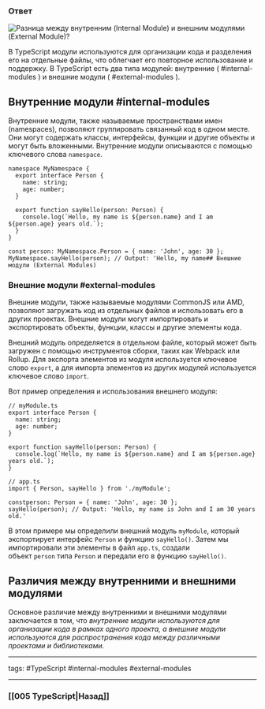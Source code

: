 ### Ответ

![Разница между внутренним (Internal Module) и внешним модулями (External Module)?](https://youtu.be/TOn-1RrowKE?t=807)

В TypeScript модули используются для организации кода и разделения его на отдельные файлы, что облегчает его повторное использование и поддержку. В TypeScript есть два типа модулей: внутренние ( #internal-modules ) и внешние модули ( #external-modules ).

## Внутренние модули #internal-modules 

Внутренние модули, также называемые пространствами имен (namespaces), позволяют группировать связанный код в одном месте. Они могут содержать классы, интерфейсы, функции и другие объекты и могут быть вложенными. Внутренние модули описываются с помощью ключевого слова `namespace`.

```tsx
namespace MyNamespace {
  export interface Person {
    name: string;
    age: number;
  }

  export function sayHello(person: Person) {
    console.log(`Hello, my name is ${person.name} and I am ${person.age} years old.`);
  }
}

const person: MyNamespace.Person = { name: 'John', age: 30 };
MyNamespace.sayHello(person); // Output: 'Hello, my name## Внешние модули (External Modules)
```

### Внешние модули #external-modules 

Внешние модули, также называемые модулями CommonJS или AMD, позволяют загружать код из отдельных файлов и использовать его в других проектах. Внешние модули могут импортировать и экспортировать объекты, функции, классы и другие элементы кода. 

Внешний модуль определяется в отдельном файле, который может быть загружен с помощью инструментов сборки, таких как Webpack или Rollup. Для экспорта элементов из модуля используется ключевое слово `export`, а для импорта элементов из других модулей используется ключевое слово `import`.

Вот пример определения и использования внешнего модуля:

```tsx
// myModule.ts
export interface Person {
  name: string;
  age: number;
}

export function sayHello(person: Person) {
  console.log(`Hello, my name is ${person.name} and I am ${person.age} years old.`);
}
```

```tsx
// app.ts
import { Person, sayHello } from './myModule';

constperson: Person = { name: 'John', age: 30 };
sayHello(person); // Output: 'Hello, my name is John and I am 30 years old.'
```

В этом примере мы определили внешний модуль `myModule`, который экспортирует интерфейс `Person` и функцию `sayHello()`. Затем мы импортировали эти элементы в файл `app.ts`, создали объект `person` типа `Person` и передали его в функцию `sayHello()`.

## Различия между внутренними и внешними модулями

Основное различие между внутренними и внешними модулями заключается в том, что *внутренние модули используются для организации кода в рамках одного проекта, а внешние модули используются для распространения кода между различными проектами и библиотеками.*

___
tags: #TypeScript #internal-modules #external-modules

_____

### [[005 TypeScript|Назад]]
